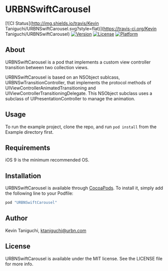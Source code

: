 # URBNSwiftCarousel

[![CI Status](http://img.shields.io/travis/Kevin Taniguchi/URBNSwiftCarousel.svg?style=flat)](https://travis-ci.org/Kevin Taniguchi/URBNSwiftCarousel)
[![Version](https://img.shields.io/cocoapods/v/URBNSwiftCarousel.svg?style=flat)](http://cocoapods.org/pods/URBNSwiftCarousel)
[![License](https://img.shields.io/cocoapods/l/URBNSwiftCarousel.svg?style=flat)](http://cocoapods.org/pods/URBNSwiftCarousel)
[![Platform](https://img.shields.io/cocoapods/p/URBNSwiftCarousel.svg?style=flat)](http://cocoapods.org/pods/URBNSwiftCarousel)

## About

URBNSwiftCarousel is a pod that implements a custom view controller transition between two collection views.  

URBNSwiftCarousel is based on an NSObject sublcass, URBNSwTransitionController, that implements the protocol methods of UIViewControllerAnimatedTransitioning and UIViewControllerTransitioningDelegate.  This NSObject subclass uses a subclass of UIPresentationController to manage the animation.

## Usage

To run the example project, clone the repo, and run `pod install` from the Example directory first.

## Requirements

iOS 9 is the minimum recommended OS.

## Installation

URBNSwiftCarousel is available through [CocoaPods](http://cocoapods.org). To install
it, simply add the following line to your Podfile:

```ruby
pod "URBNSwiftCarousel"
```

## Author

Kevin Taniguchi, ktaniguchi@urbn.com

## License

URBNSwiftCarousel is available under the MIT license. See the LICENSE file for more info.
